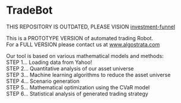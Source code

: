 # TradeBot
THIS REPOSITORY IS OUTDATED, PLEASE VISION [investment-funnel](https://github.com/VanekPetr/investment-funnel)

This is a PROTOTYPE VERSION of automated trading Robot.<br/>
For a FULL VERSION please contact us at www.algostrata.com<br/>

Our tool is based on various mathematical models and methods:<br/>
STEP 1... Loading data from Yahoo! <br/>
STEP 2... Quantitative analysis of our asset universe<br/>
STEP 3... Machine learning algorithms to reduce the asset universe<br/>
STEP 4... Scenario generation<br/>
STEP 5... Mathematical optimization using the CVaR model<br/>
STEP 6... Statistical analysis of generated trading strategy
